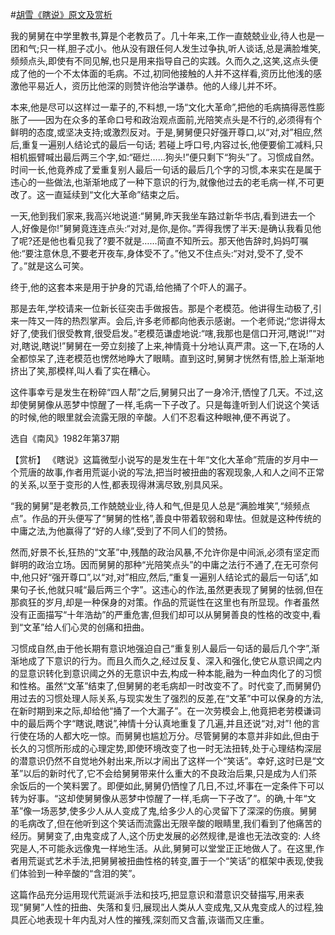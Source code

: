 #[胡雪《瞎说》原文及赏析](https://www.vrrw.net/wx/15235.html)

我的舅舅在中学里教书,算是个老教员了。几十年来,工作一直兢兢业业,待人也是一团和气;只一样,胆子忒小。他从没有跟任何人发生过争执,听人谈话,总是满脸堆笑,频频点头,即使有不同见解,也只是用来指导自己的实践。久而久之,这笑,这点头便成了他的一个不太体面的毛病。不过,初同他接触的人并不这样看,资历比他浅的感激他平易近人，资历比他深的则赞许他治学谦恭。他的人缘儿并不坏。

本来,他是尽可以这样过一辈子的,不料想,一场“文化大革命”,把他的毛病搞得恶性膨胀了——因为在众多的革命口号和政治观点面前,光陪笑点头是不行的,必须得有个鲜明的态度,或坚决支持;或激烈反对。于是,舅舅便只好强开尊口,以“对,对”相应,然后,重复一遍别人结论式的最后一句话; 若碰上呼口号,内容过长,他便要偷工减料,只相机振臂喊出最后两三个字,如:“砸烂……狗头!”便只剩下“狗头”了。习惯成自然。时间一长,他竟养成了爱重复别人最后一句话的最后几个字的习惯,本来实在是属于违心的一些做法,也渐渐地成了一种下意识的行为,就像他过去的老毛病一样,不可更改了。这一直延续到“文化大革命”结束之后。

一天,他到我们家来,我高兴地说道:“舅舅,昨天我坐车路过新华书店,看到进去一个人,好像是你!”舅舅竟连连点头:“对对,是你,是你。”弄得我愣了半天:是确认我看见他了呢?还是他也看见我了?要不就是……简直不知所云。那天他告辞时,妈妈叮嘱他:“要注意休息,不要老开夜车,身体受不了。”他又不住点头:“对对,受不了,受不了。”就是这么可笑。

终于,他的这套本来是用于护身的咒语,给他捅了个吓人的漏子。

那是去年,学校请来一位新长征突击手做报告。那是个老模范。他讲得生动极了,引来一阵又一阵的热烈掌声。会后,许多老师都向他表示感谢。一个老师说;“您讲得太好了,使我们很受教育,很受启发。”老模范谦虚地说:“嗐,我那也是信口开河,瞎说!”“对对,瞎说,瞎说!”舅舅在一旁立刻接了上来,神情竟十分地认真严肃。这一下,在场的人全都惊呆了,连老模范也愣然地睁大了眼睛。直到这时,舅舅才恍然有悟,脸上渐渐地挤出了笑,那模样,叫人看了实在糟心。

这件事幸亏是发生在粉碎“四人帮”之后,舅舅只出了一身冷汗,恓惶了几天。不过,这却使舅舅像从恶梦中惊醒了一样,毛病一下子改了。只是每逢听到人们说这个笑话的时候,他的眼里就会流露无限的辛酸。人们不忍看这种眼神,便不再说了。

选自《南风》1982年第37期



【赏析】 《瞎说》这篇微型小说写的是发生在十年“文化大革命”荒唐的岁月中一个荒唐的故事,作者用荒诞小说的写法,把当时被扭曲的客观现象,人和人之间不正常的关系,以至于变形的人性,都表现得淋漓尽致,别具风采。

“我的舅舅”是老教员,工作兢兢业业,待人和气,但是见人总是“满脸堆笑”,“频频点点”。作品的开头便写了“舅舅的性格”,善良中带着软弱和卑怯。但就是这种传统的中庸之法,为他赢得了“好的人缘”,受到了不同人们的赞扬。

然而,好景不长,狂热的“文革”中,残酷的政治风暴,不允许你是中间派,必须有坚定而鲜明的政治立场。因而舅舅的那种“光陪笑点头”的中庸之法行不通了,在无可奈何中,他只好“强开尊口”,以“对,对”相应,然后,“重复一遍别人结论式的最后一句话”,如果句子长,他就只喊“最后两三个字”。这违心的作法,虽然更表现了舅舅的怯弱,但在那疯狂的岁月,却是一种保身的对策。作品的荒诞性在这里也有所显现。作者虽然没有正面描写“十年浩劫”的严重危害,但我们却可以从舅舅善良的性格的改变中,看到“文革”给人们心灵的创痛和扭曲。

习惯成自然,由于他长期有意识地强迫自己“重复别人最后一句话的最后几个字”,渐渐地成了下意识的行为。而且久而久之,经过反复、深入和强化,使它从意识阈之内的显意识转化到意识阈之外的无意识中去,构成一种本能,融为一种血肉化了的习惯和性格。虽然“文革”结束了,但舅舅的老毛病却一时改变不了。时代变了,而舅舅仍用过去的习惯处理人际关系,与现实发生了强烈的反差,在“文革”中可以保身的方法,在新时期到来之际,却给他“捅了一个大漏子”。在一次劳模会上,他竟把老劳模谦词中的最后两个字“瞎说,瞎说”,神情十分认真地重复了几遍,并且还说“对,对”! 他的言行使在场的人都大吃一惊。而舅舅也尴尬万分。尽管舅舅的本意并非如此,但由于长久的习惯所形成的心理定势,即使环境改变了也一时无法扭转,处于心理结构深层的潜意识仍然不自觉地外射出来,所以才闹出了这样一个“笑话”。幸好,这时已是“文革”以后的新时代了,它不会给舅舅带来什么重大的不良政治后果,只是成为人们茶余饭后的一个笑料罢了。即便如此,舅舅仍恓惶了几日,不过,坏事在一定条件下可以转为好事。“这却使舅舅像从恶梦中惊醒了一样,毛病一下子改了”。的确,十年“文革”像一场恶梦,使多少人从人变成了鬼,给多少人的心灵留下了深深的伤痕。舅舅的毛病改了,但在他听到这个笑话而流露出无限辛酸的眼睛里,我们看到了他痛苦的经历。舅舅变了,由鬼变成了人,这个历史发展的必然规律,是谁也无法改变的: 人终究是人,不可能永远像鬼一样地生活。从此,舅舅可以堂堂正正地做人了。在这里,作者用荒诞式艺术手法,把舅舅被扭曲性格的转变,置于一个“笑话”的框架中表现,使我们体验到一种辛酸的“含泪的笑”。

这篇作品充分运用现代荒诞派手法和技巧,把显意识和潜意识交替描写,用来表现“舅舅”人性的扭曲、失落和复归,展现出人类从人变成鬼,又从鬼变成人的过程,独具匠心地表现十年内乱对人性的摧残,深刻而又含蓄,诙谐而又庄重。


